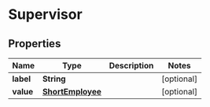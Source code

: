 

# Supervisor


## Properties

| Name | Type | Description | Notes |
|------------ | ------------- | ------------- | -------------|
|**label** | **String** |  |  [optional] |
|**value** | [**ShortEmployee**](ShortEmployee.md) |  |  [optional] |



